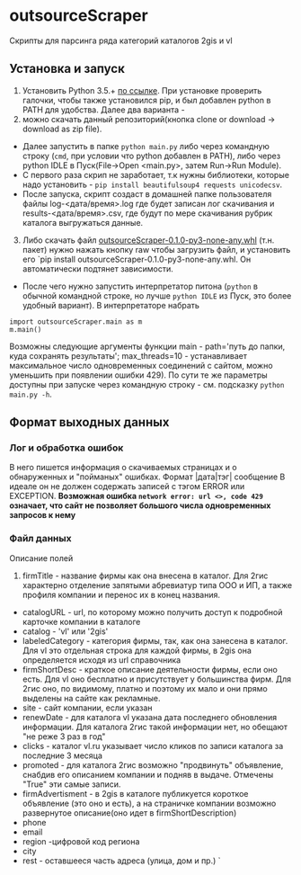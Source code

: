 # outsourceScraper
Скрипты для парсинга ряда категорий каталогов 2gis и vl
## Установка и запуск
1. Установить Python 3.5.+ [по ссылке](https://www.python.org/downloads/). 
При установке проверить галочки, чтобы также установился pip, и был добавлен python в PATH для удобства.
Далее два варианта - 
2. можно скачать данный репозиторий(кнопка clone or download -> download as zip file). 
  * Далее запустить в папке `python main.py` либо через командную строку (`cmd`, при условии что python добавлен в PATH), либо через python IDLE в Пуск(File->Open <main.py>, затем Run->Run Module).
  * С первого раза скрип не заработает, т.к нужны библиотеки, которые надо установить -  `pip install beautifulsoup4 requests unicodecsv`.
  * После запуска, скрипт создаст в домашней папке пользователя файлы log-<дата/время>.log где будет записан лог скачивания и results-<дата/время>.csv, 
где будут по мере скачивания рубрик каталога выгружаться данные. 
3.    Либо скачать файл [outsourceScraper-0.1.0-py3-none-any.whl](https://github.com/artemutin/outsourceScraper/blob/master/dist/outsourceScraper-0.1.0-py3-none-any.whl) (т.н. пакет) нужно нажать кнопку raw чтобы загрузить файл, и установить его
`pip install outsourceScraper-0.1.0-py3-none-any.whl. Он автоматически подтянет зависимости. 
  * После чего нужно запустить интерпретатор питона (`python` в обычной командной строке, 
но лучше `python IDLE` из Пуск, это более удобный вариант). В интерпретаторе набрать 
  ```{python}
  import outsourceScraper.main as m
  m.main()
  ```
  Возможны следующие аргументы функции main - path='путь до папки, куда сохранять результаты'; 
  max_threads=10 - устанавливает максимальное число одновременных соединений с сайтом, можно уменьшить при появлении ошибки 429). По сути те же параметры доступны при запуске через командную строку - см. подсказку `python main.py -h`.
  
## Формат выходных данных
### Лог и обработка ошибок
В него пишется информация о скачиваемых страницах и о обнаруженных и "пойманых" ошибках. Формат |дата|тэг| сообщение
В идеале он не должен содержать записей с тэгом ERROR или EXCEPTION. **Возможная ошибка `network error: url <>, code 429` означает, 
что сайт не позволяет большого числа одновременных запросов к нему**
### Файл данных
Описание полей

1.  firmTitle - название фирмы как она внесена в каталог. 
Для 2гис характерно отделение запятыми абревиатур типа ООО и ИП, а также профиля компании и перенос их в конец названия.
* catalogURL - url, по которому можно получить доступ к подробной карточке компании в каталоге
* catalog - 'vl' или '2gis'
* labeledCategory - категория фирмы, так, как она занесена в каталог. Для vl это отдельная строка для каждой фирмы, 
в 2gis она определяется исходя из url справочника
* firmShortDesc - краткое описание деятельности фирмы, если оно есть. Для vl оно бесплатно и присутствует у большинства фирм.
Для 2гис оно, по видимому, платно и поэтому их мало и они прямо выделены на сайте как рекламные.
* site - сайт компании, если указан
* renewDate - для каталога vl указана дата последнего обновления информации. Для каталога 2гис такой информации нет, но обещают "не реже 3 раз в год"
* clicks - каталог vl.ru указывает число кликов по записи каталога за последние 3 месяца
* promoted - для каталога 2гис возможно "продвинуть" объявление, снабдив его описанием компании и подняв в выдаче. 
Отмечены "True" эти самые записи.
* firmAdvertisment - в 2gis в каталоге публикуется короткое объявление (это оно и есть), 
а на страничке компании возможно развернутое описание(оно идет в firmShortDescription)
* phone
* email
* region -цифровой код региона
* city 
* rest - оставшееся часть адреса (улица, дом и пр.)
`

